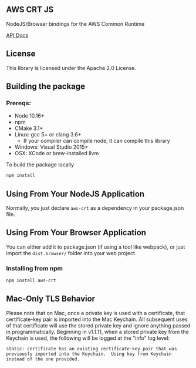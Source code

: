 ## AWS CRT JS

NodeJS/Browser bindings for the AWS Common Runtime

[API Docs](https://awslabs.github.io/aws-crt-nodejs/)

## License

This library is licensed under the Apache 2.0 License.

## Building the package

### Prereqs:
* Node 10.16+
* npm
* CMake 3.1+
* Linux: gcc 5+ or clang 3.6+
    * If your compiler can compile node, it can compile this library
* Windows: Visual Studio 2015+
* OSX: XCode or brew-installed llvm

To build the package locally
````bash
npm install
````

## Using From Your NodeJS Application

Normally, you just declare `aws-crt` as a dependency in your package.json file.

## Using From Your Browser Application

You can either add it to package.json (if using a tool like webpack), or just import the ```dist.browser/``` folder into your web project

### Installing from npm
````bash
npm install aws-crt
````

## Mac-Only TLS Behavior

Please note that on Mac, once a private key is used with a certificate, that certificate-key pair is imported into the Mac Keychain.  All subsequent uses of that certificate will use the stored private key and ignore anything passed in programmatically.  Beginning in v1.1.11, when a stored private key from the Keychain is used, the following will be logged at the "info" log level:

```
static: certificate has an existing certificate-key pair that was previously imported into the Keychain.  Using key from Keychain instead of the one provided.
```
